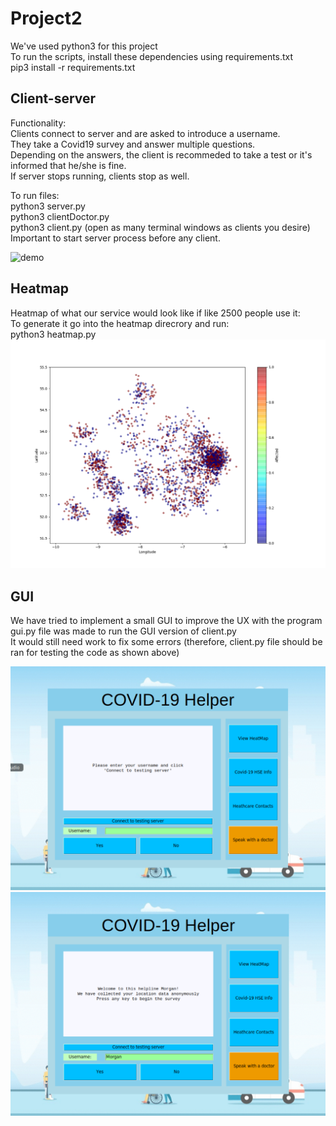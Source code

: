 # Project2

We've used python3 for this project\
To run the scripts, install these dependencies using requirements.txt\
pip3 install -r requirements.txt

## Client-server

Functionality:\
    Clients connect to server and are asked to introduce a username.\
    They take a Covid19 survey and answer multiple questions.\
    Depending on the answers, the client is recommeded to take a test or it's informed that he/she is fine.\
    If server stops running, clients stop as well.
    
To run files:\
python3 server.py\
python3 clientDoctor.py\
python3 client.py (open as many terminal windows as clients you desire)\
Important to start server process before any client.

![demo](images/demo.png)

## Heatmap

Heatmap of what our service would look like if like 2500 people use it:\
To generate it go into the heatmap direcrory and run:\
python3 heatmap.py\
![heatmap](images/heatmapimg.png)

## GUI

We have tried to implement a small GUI to improve the UX with the program\
gui.py file was made to run the GUI version of client.py\
It would still need work to fix some errors (therefore, client.py file should be ran for testing the code as shown above)

![Gui_1](images/gui_1.PNG)
![Gui_2](images/gui_2.PNG)

